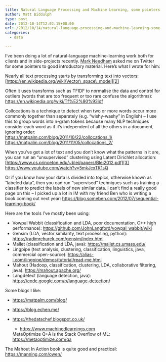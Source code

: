 ```yaml
---
title: Natural Language Processing and Machine Learning, some pointers
author: Matt Biddulph
type: post
date: 2012-10-14T12:02:15+00:00
url: /2012/10/14/natural-language-processing-and-machine-learning-some-pointers/
categories:
  - data

---
```

I&#8217;ve been doing a lot of natural-language machine-learning work both for clients and in side-projects recently. [Mark Needham][1] asked me on Twitter for some pointers to good introductory material. Here&#8217;s what I wrote for him:

Nearly all text processing starts by transforming text into vectors:  
[https://en.wikipedia.org/wiki/Vector\_space\_model][2]

Often it uses transforms such as TFIDF to normalise the data and control for outliers (words that are too frequent or too rare confuse the algorithms):  
<https://en.wikipedia.org/wiki/Tf%E2%80%93idf>

Collocations is a technique to detect when two or more words occur more commonly together than separately (e.g. &#8220;wishy-washy&#8221; in English) &#8211; I use this to group words into n-gram tokens because many NLP techniques consider each word as if it&#8217;s independent of all the others in a document, ignoring order:  
<https://matpalm.com/blog/2011/10/22/collocations_1/>  
<https://matpalm.com/blog/2011/11/05/collocations_2/>

When you&#8217;ve got a lot of text and you don&#8217;t know what the patterns in it are, you can run an &#8220;unsupervised&#8221; clustering using Latent Dirichlet allocation:  
[https://www.cs.princeton.edu/~blei/papers/Blei2012.pdf][3]  
<https://www.youtube.com/watch?v=5mkJcxTK1sQ>

Or if you know how your data is divided into topics, otherwise known as &#8220;labeled data&#8221;, then you can run &#8220;supervised&#8221; techniques such as training a classifier to predict the labels of new similar data. I can&#8217;t find a really good page on this &#8211; I picked up a lot in IM with my friend Ben who is writing a book coming out next year: <https://blog.someben.com/2012/07/sequential-learning-book/>

Here are the tools I&#8217;ve mostly been using:

  * Vowpal Wabbit (classification and LDA, poor documentation, C++ high performance): <https://github.com/JohnLangford/vowpal_wabbit/wiki>
  * Gensim (LDA, vector similarity, text processing, python): <https://radimrehurek.com/gensim/index.html>
  * Mallet (classification and LDA, java): <https://mallet.cs.umass.edu/>
  * Lingpipe (text analysis, clustering, classification, linguistics, java, commercial open-source): <https://alias-i.com/lingpipe/demos/tutorial/read-me.html>
  * Mahout (Hadoop, classification, clustering, LDA, collaborative filtering, java): <https://mahout.apache.org/>
  * Langdetect (language detection, java): <https://code.google.com/p/language-detection/>

Some blogs I like:

  * <https://matpalm.com/blog/>
  * <https://blog.echen.me/>
  * <https://thedatachef.blogspot.co.uk/></il> 
      * <https://www.machinedlearnings.com></ul> 
    MetaOptimize Q+A is the Stack Overflow of ML: <https://metaoptimize.com/qa>
    
    The Mahout In Action book is quite good and practical: <https://manning.com/owen/></article>

 [1]: https://www.markhneedham.com/blog/
 [2]: https://en.wikipedia.org/wiki/Vector_space_model
 [3]: https://www.cs.princeton.edu/%7Eblei/papers/Blei2012.pdf